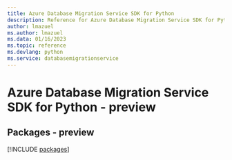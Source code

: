 ```yaml
---
title: Azure Database Migration Service SDK for Python
description: Reference for Azure Database Migration Service SDK for Python
author: lmazuel
ms.author: lmazuel
ms.data: 01/16/2023
ms.topic: reference
ms.devlang: python
ms.service: databasemigrationservice
---
```

# Azure Database Migration Service SDK for Python - preview
## Packages - preview
[!INCLUDE [packages](database-migration-service-index.md)]